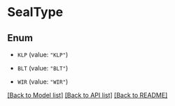 # SealType

## Enum


* `KLP` (value: `"KLP"`)

* `BLT` (value: `"BLT"`)

* `WIR` (value: `"WIR"`)


[[Back to Model list]](../README.md#documentation-for-models) [[Back to API list]](../README.md#documentation-for-api-endpoints) [[Back to README]](../README.md)


